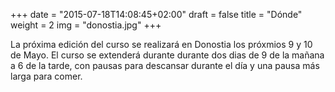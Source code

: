 +++
date = "2015-07-18T14:08:45+02:00"
draft = false
title = "Dónde"
weight = 2
img = "donostia.jpg"
+++

La próxima edición del curso se realizará en Donostia los próxmios 9 y 10 de Mayo. El curso se extenderá durante durante dos dias de 9 de la mañana a 6 de la tarde, con pausas para descansar durante el día y una pausa más larga para comer.
